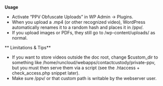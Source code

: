 **Usage**

- Activate “PPV Obfuscate Uploads” in WP Admin → Plugins.
- When you upload a .mp4 (or other recognized video), WordPress automatically renames it to a random hash and places it in /ppv/.
- If you upload images or PDFs, they still go to /wp-content/uploads/ as normal.

** Limitations & Tips**

- If you want to store videos outside the doc root, change $custom_dir to something like /home/runcloud/webapps/contactcustody/private-ppv, but you must then serve them via a script (see the .htaccess + check_access.php snippet later).
- Make sure /ppv/ or that custom path is writable by the webserver user.
